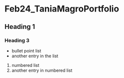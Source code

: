 # Feb24_TaniaMagroPortfolio
## Heading 1

### Heading 3

- bullet point list
- another entry in the list

1. numbered list
2. another entry in numbered list

